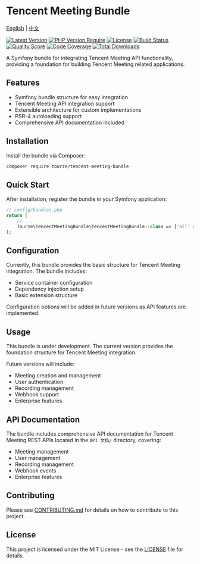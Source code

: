 # Tencent Meeting Bundle

[English](README.md) | [中文](README.zh-CN.md)

[![Latest Version](https://img.shields.io/packagist/v/tourze/tencent-meeting-bundle.svg?style=flat-square)](https://packagist.org/packages/tourze/tencent-meeting-bundle)
[![PHP Version Require](https://img.shields.io/packagist/php-v/tourze/tencent-meeting-bundle.svg?style=flat-square)](https://packagist.org/packages/tourze/tencent-meeting-bundle)
[![License](https://img.shields.io/packagist/l/tourze/tencent-meeting-bundle.svg?style=flat-square)](https://packagist.org/packages/tourze/tencent-meeting-bundle)
[![Build Status](https://img.shields.io/travis/tourze/tencent-meeting-bundle/master.svg?style=flat-square)](https://travis-ci.org/tourze/tencent-meeting-bundle)
[![Quality Score](https://img.shields.io/scrutinizer/g/tourze/tencent-meeting-bundle.svg?style=flat-square)](https://scrutinizer-ci.com/g/tourze/tencent-meeting-bundle)
[![Code Coverage](https://img.shields.io/scrutinizer/coverage/g/tourze/tencent-meeting-bundle.svg?style=flat-square)](https://scrutinizer-ci.com/g/tourze/tencent-meeting-bundle)
[![Total Downloads](https://img.shields.io/packagist/dt/tourze/tencent-meeting-bundle.svg?style=flat-square)](https://packagist.org/packages/tourze/tencent-meeting-bundle)

A Symfony bundle for integrating Tencent Meeting API functionality, providing a foundation for building Tencent Meeting related applications.

## Features

- Symfony bundle structure for easy integration
- Tencent Meeting API integration support
- Extensible architecture for custom implementations
- PSR-4 autoloading support
- Comprehensive API documentation included

## Installation

Install the bundle via Composer:

```bash
composer require tourze/tencent-meeting-bundle
```

## Quick Start

After installation, register the bundle in your Symfony application:

```php
// config/bundles.php
return [
    // ...
    Tourze\TencentMeetingBundle\TencentMeetingBundle::class => ['all' => true],
];
```

## Configuration

Currently, this bundle provides the basic structure for Tencent Meeting integration. The bundle includes:

- Service container configuration
- Dependency injection setup
- Basic extension structure

Configuration options will be added in future versions as API features are implemented.

## Usage

This bundle is under development. The current version provides the foundation structure for Tencent Meeting integration.

Future versions will include:
- Meeting creation and management
- User authentication
- Recording management
- Webhook support
- Enterprise features

## API Documentation

The bundle includes comprehensive API documentation for Tencent Meeting REST APIs located in the `API 文档/` directory, covering:

- Meeting management
- User management
- Recording management
- Webhook events
- Enterprise features

## Contributing

Please see [CONTRIBUTING.md](CONTRIBUTING.md) for details on how to contribute to this project.

## License

This project is licensed under the MIT License - see the [LICENSE](LICENSE) file for details.
